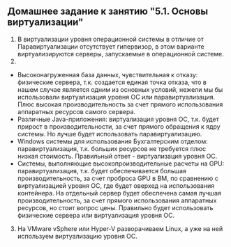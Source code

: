 ## Домашнее задание к занятию "5.1. Основы виртуализации"

1. В виртуализации уровня операционной системы в отличие от Паравиртуализации отсутствует гипервизор, в этом варианте виртуализируются серверы, запускаемые в операционной системе.
2. 
- Высоконагруженная база данных, чувствительная к отказу: физические сервера, т.к. создается единая точка отказа, что в нашем случае является одним из основных условий, нежели мы бы использовали виртуализация уровня ОС или паравиртуализация. Плюс высокая производительность за счет прямого использования аппаратных ресурсов самого сервера.
- Различные Java-приложения: виртуализация уровня ОС, т.к. будет прирост в производительности, за счет прямого обращения к ядру системы. Но лучше будет использовать паравиртуализацию.
- Windows системы для использования Бухгалтерским отделом: паравиртуализация, т.к. больших ресурсов не требуется плюс низкая стоимость. Правильный ответ - виртуализация уровня ОС.
- Системы, выполняющие высокопроизводительные расчеты на GPU: паравиртуализация, т.к. будет обеспечивается большая производительность, за счет проброса GPU в ВМ, по сравнению с виртуализацией уровня ОС, где будет оверхед на использования контейнера. На отдельный сервер будет обеспечена самая лучшая производительность, за счет прямого использования аппаратных ресурсов, но стоит вопрос цены. Правильно будет использовать физические сервера или виртуализация уровня ОС.
3. На VMware vSphere или Hyper-V разворачиваем Linux, а уже на ней используем виртуализацию уровня ОС.